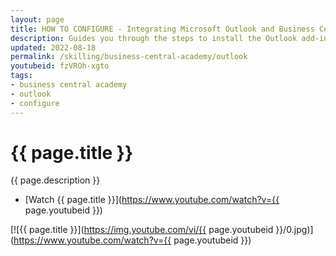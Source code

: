 ```yaml
---
layout: page
title: HOW TO CONFIGURE - Integrating Microsoft Outlook and Business Central
description: Guides you through the steps to install the Outlook add-in to allow you to take advantage of the ability to manage business interactions with customers and vendors directly in Microsoft Outlook. 
updated: 2022-08-18
permalink: /skilling/business-central-academy/outlook
youtubeid: fzVROh-xgto
tags: 
- business central academy
- outlook
- configure
---
```


# {{ page.title }}

{{ page.description }}

* [Watch {{ page.title }}](https://www.youtube.com/watch?v={{ page.youtubeid }})

[![{{ page.title }}](https://img.youtube.com/vi/{{ page.youtubeid }}/0.jpg)](https://www.youtube.com/watch?v={{ page.youtubeid }})
